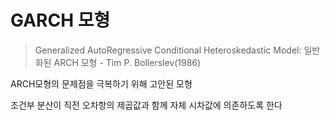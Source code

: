 # GARCH 모형

> Generalized AutoRegressive Conditional Heteroskedastic Model: 일반화된 ARCH 모형 - Tim P. Bollerslev(1986)



ARCH모형의 문제점을 극복하기 위해 고안된 모형

조건부 분산이 직전 오차항의 제곱값과 함께 자체 시차값에 의존하도록 한다



